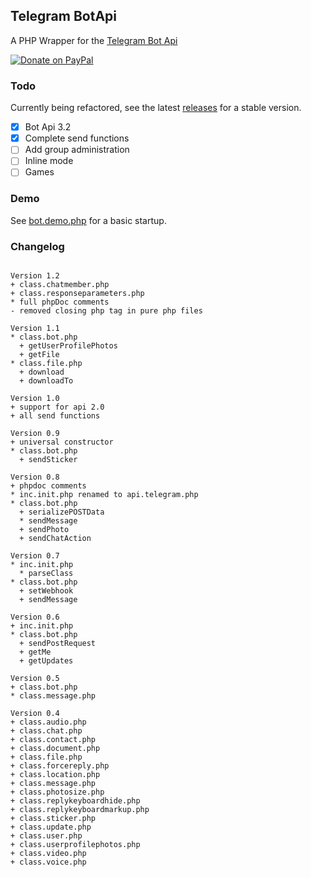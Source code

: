 ## Telegram BotApi
A PHP Wrapper for the [Telegram Bot Api](https://core.telegram.org/bots/api)

<span ><a href="https://www.paypal.me/SvenDrewniok" title="Donate"><img src="https://img.shields.io/badge/donate-paypal-blue.svg" alt="Donate on PayPal" /></a></span>

### Todo

Currently being refactored, see the latest <a href="https://github.com/Whitebock/TelegramBot-ApiWrapper/releases">releases</a> for a stable version.

- [x] Bot Api 3.2
- [x] Complete send functions
- [ ] Add group administration
- [ ] Inline mode
- [ ] Games

### Demo
See <a href="https://github.com/Whitebock/TelegramBot-ApiWrapper/blob/master/bot.demo.php">bot.demo.php</a> for a basic startup.

### Changelog
```

Version 1.2
+ class.chatmember.php
+ class.responseparameters.php
* full phpDoc comments
- removed closing php tag in pure php files

Version 1.1
* class.bot.php
  + getUserProfilePhotos
  + getFile
* class.file.php
  + download
  + downloadTo

Version 1.0
+ support for api 2.0
+ all send functions

Version 0.9
+ universal constructor
* class.bot.php
  + sendSticker

Version 0.8
+ phpdoc comments
* inc.init.php renamed to api.telegram.php
* class.bot.php
  + serializePOSTData
  * sendMessage
  + sendPhoto
  + sendChatAction

Version 0.7
* inc.init.php
  * parseClass
* class.bot.php
  + setWebhook
  + sendMessage

Version 0.6
+ inc.init.php
* class.bot.php
  + sendPostRequest
  + getMe
  + getUpdates

Version 0.5
+ class.bot.php
* class.message.php

Version 0.4
+ class.audio.php
+ class.chat.php
+ class.contact.php
+ class.document.php
+ class.file.php
+ class.forcereply.php
+ class.location.php
+ class.message.php
+ class.photosize.php
+ class.replykeyboardhide.php
+ class.replykeyboardmarkup.php
+ class.sticker.php
+ class.update.php
+ class.user.php
+ class.userprofilephotos.php
+ class.video.php
+ class.voice.php
```
